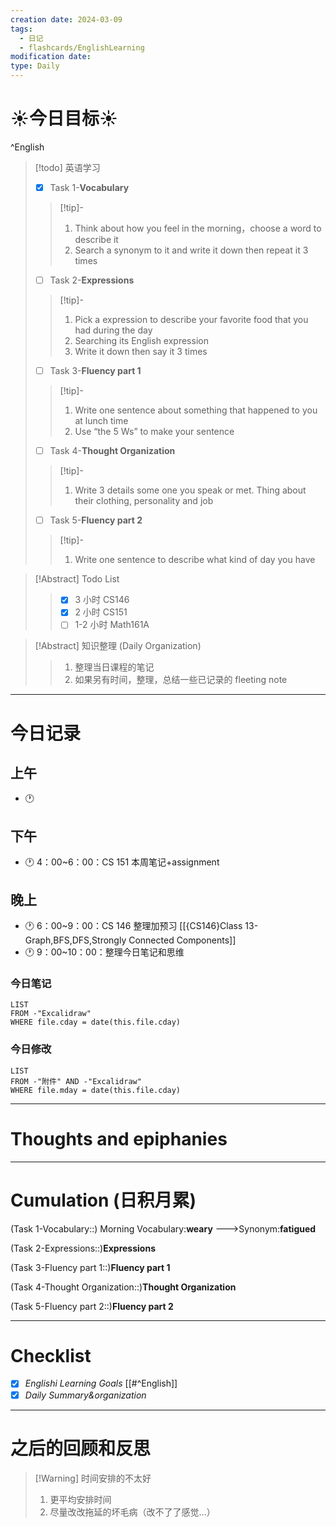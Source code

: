 ```yaml
---
creation date: 2024-03-09
tags:
  - 日记
  - flashcards/EnglishLearning
modification date: 
type: Daily
---
```


# ☀今日目标☀
^English
> [!todo] 英语学习
> - [x]  Task 1-**Vocabulary**
> >[!tip]- 
> >	1. Think about how you feel in the morning，choose a word to describe it
> >	2. Search a synonym to it and write it down then repeat it 3 times
> - [ ]  Task 2-**Expressions**
> >[!tip]-
> >	1. Pick a expression to describe your favorite food that you had during the day
> >	2. Searching its English expression
> >	3. Write it down then say it 3 times
> - [ ] Task 3-**Fluency part 1**
> > [!tip]-
> >	1. Write one sentence about something that happened to you at lunch time
> >	2. Use “the 5 Ws”  to make your sentence
> - [ ] Task 4-**Thought Organization**
> > [!tip]-
> >	1. Write 3 details some one you speak or met. Thing about their clothing, personality and job
> - [ ] Task 5-**Fluency part 2**
> > [!tip]-
> >	1. Write one sentence to describe what kind of day you have

>[!Abstract] Todo List
>> - [x] 3 小时 CS146
>> - [x] 2 小时 CS151
>> - [ ] 1-2 小时 Math161A


>[!Abstract] 知识整理 (Daily Organization)
>>1. 整理当日课程的笔记 
>> 2. 如果另有时间，整理，总结一些已记录的 fleeting note

---
# 今日记录
## 上午
- 🕐
## 下午
- 🕐 4：00~6：00：CS 151 本周笔记+assignment
## 晚上
- 🕐 6：00~9：00：CS 146 整理加预习 [[{CS146}Class 13-Graph,BFS,DFS,Strongly Connected Components]]
- 🕐 9：00~10：00：整理今日笔记和思维
### 今日笔记
```dataview
LIST 
FROM -"Excalidraw"
WHERE file.cday = date(this.file.cday)
```
### 今日修改
```dataview
LIST 
FROM -"附件" AND -"Excalidraw"
WHERE file.mday = date(this.file.cday) 
```
---
# Thoughts and epiphanies

---
# Cumulation (日积月累)
(Task 1-Vocabulary::) Morning Vocabulary:**weary**  --->Synonym:**fatigued**
<!--SR:!2024-05-24,38,210-->

(Task 2-Expressions::)**Expressions**

(Task 3-Fluency part 1::)**Fluency part 1**

(Task 4-Thought Organization::)**Thought Organization**

(Task 5-Fluency part 2::)**Fluency part 2**

---
# Checklist
- [x] *Englishi Learning Goals* [[#^English]]
- [x] *Daily Summary&organization*
---
# 之后的回顾和反思
>[!Warning] 时间安排的不太好
>1. 更平均安排时间
>2. 尽量改改拖延的坏毛病（改不了了感觉...）